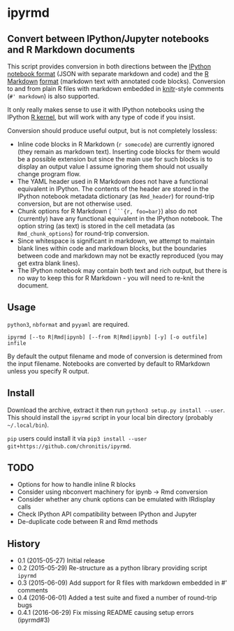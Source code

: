ipyrmd
======

Convert between IPython/Jupyter notebooks and R Markdown documents
------------------------------------------------------------------

This script provides conversion in both directions between the [IPython](https://github.com/ipython/ipython) [notebook format](https://ipython.org/ipython-doc/3/notebook/nbformat.html) (JSON with separate markdown and code) and the [R Markdown](https://github.com/rstudio/rmarkdown) [format](http://rmarkdown.rstudio.com) (markdown text with annotated code blocks). Conversion to and from plain R files with markdown embedded in [knitr](http://yihui.name/knitr/)-style comments (`#' markdown`) is also supported.

It only really makes sense to use it with IPython notebooks using the IPython [R kernel](http://github.com/IRkernel/IRkernel), but will work with any type of code if you insist.

Conversion should produce useful output, but is not completely lossless:

 * Inline code blocks in R Markdown (`r somecode`) are currently ignored (they remain as markdown text). Inserting code blocks for them would be a possible extension but since the main use for such blocks is to display an output value I assume ignoring them should not usually change program flow.
 * The YAML header used in R Markdown does not have a functional equivalent in IPython. The contents of the header are stored in the IPython notebook metadata dictionary (as `Rmd_header`) for round-trip conversion, but are not otherwise used.
 * Chunk options for R Markdown (```` ```{r, foo=bar}````) also do not (currently) have any functional equivalent in the IPython notebook. The option string (as text) is stored in the cell metadata (as `Rmd_chunk_options`) for round-trip conversion.
 * Since whitespace is significant in markdown, we attempt to maintain blank lines within code and markdown blocks, but the boundaries between code and markdown may not be exactly reproduced (you may get extra blank lines).
 * The IPython notebook may contain both text and rich output, but there is no way to keep this for R Markdown - you will need to re-knit the document.

Usage
-----

`python3`, `nbformat` and `pyyaml` are required.

    ipyrmd [--to R|Rmd|ipynb] [--from R|Rmd|ipynb] [-y] [-o outfile] infile

By default the output filename and mode of conversion is determined from the input filename. Notebooks are converted by default to RMarkdown unless you specify R output.

Install
-------

Download the archive, extract it then run `python3 setup.py install --user`. This should install the `ipyrmd` script in your local bin directory (probably `~/.local/bin`).

`pip` users could install it via `pip3 install --user git+https://github.com/chronitis/ipyrmd`.

TODO
----

 * Options for how to handle inline R blocks
 * Consider using nbconvert machinery for ipynb -> Rmd conversion
 * Consider whether any chunk options can be emulated with IRdisplay calls
 * Check IPython API compatibility between IPython and Jupyter
 * De-duplicate code between R and Rmd methods

History
-------

 *  0.1 (2015-05-27) Initial release
 *  0.2 (2015-05-29) Re-structure as a python library providing script `ipyrmd`
 *  0.3 (2015-06-09) Add support for R files with markdown embedded in #' comments
 *  0.4 (2016-06-01) Added a test suite and fixed a number of round-trip bugs
 *  0.4.1 (2016-06-29) Fix missing README causing setup errors (ipyrmd#3)
